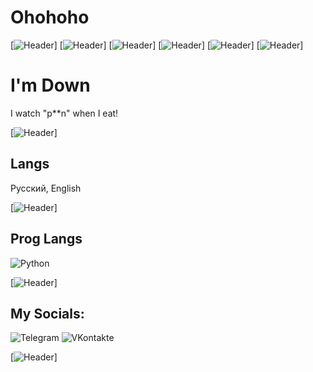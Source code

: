 # Ohohoho
[![Header](https://i.pinimg.com/736x/d2/92/ad/d292adf6830805be2bec13c0c1b79e94.jpg)]
[![Header](https://i.pinimg.com/564x/62/97/e4/6297e437feaf73abfb8b8965561bac87.jpg)]
[![Header](https://sun9-43.userapi.com/s/v1/ig2/422Q2yu9wIQZ39LmdcyPSO0T8OkkonuARQlh75sYGxKlqtCNQqQV_9fE7KFho2eMQQwcunLbP22H59lPVQwiaV2z.jpg?quality=96&as=32x51,48x77,72x115,108x172,160x255,240x383,360x575,480x766,540x862,640x1022,720x1149,1080x1724,1280x2043,1353x2160&from=bu&u=5By0-_Tol_7xFar4fjLNDApQ52q_CzhRtmem5de9QiI&cs=505x807)]
[![Header](https://steamuserimages-a.akamaihd.net/ugc/2022725370117185691/2081CD66C08EDBC255A694D844EB5C6B28E77967/?imw=512&amp;imh=288&amp;ima=fit&amp;impolicy=Letterbox&amp;imcolor=%23000000&amp;letterbox=true)]
[![Header](https://i.pinimg.com/originals/19/f6/db/19f6db6c897644035f2673721dee55d4.jpg)]
[![Header](https://steamuserimages-a.akamaihd.net/ugc/717541759370807934/17E2EA0C37A09FF688955F305D111695EA4E27F9/?imw=512&amp;imh=287&amp;ima=fit&amp;impolicy=Letterbox&amp;imcolor=%23000000&amp;letterbox=true)]


# I'm Down

 I watch "p**n" when I eat!


[![Header](https://sun9-2.userapi.com/s/v1/ig2/5Sv7Le8LKJZVP3NFoDVQEJU9gQyEeAfTxg4aDp458b22qJiROLBwa3tgDQ-P9PRRoNE2ZmFUz8kSFSpLqXp4n2Ze.jpg?quality=95&as=32x50,48x76,72x113,108x170,160x252,240x378,360x566,480x755,540x850,640x1007,720x1133,1080x1699,1280x2014,1440x2266,1627x2560&from=bu&u=F-nE9xUtz32AP-4SHVbH_a8onFeeINUSrHVAeC6_XgI&cs=384x604)]



## Langs

Русский, English

[![Header](https://i.pinimg.com/236x/19/2c/e6/192ce6cfe6aedabc84222bc37a838901.jpg?nii=t)]

## Prog Langs

![Python](https://img.shields.io/badge/-Python-3776AB?logo=python&logoColor=white&style=for-the-badge)

[![Header](https://img0.reactor.cc/pics/post/full/Anime-python-geek-fan-li-bei-%28andycscsmaple%29-5141180.jpeg)]

## My Socials:

![Telegram](https://img.shields.io/badge/-Telegram-FFFFFF?logo=telegram&logoColor=26A5E4&style=for-the-badge)
![VKontakte](https://img.shields.io/badge/-VK-FFFFFF?logo=vk&logoColor=0077FF&style=for-the-badge)

[![Header](https://sun9-47.userapi.com/impg/7nMlZaxUWKGLIPQzoh_ihOEYgf7aZsVtVcgv7Q/XPjh83uGHW8.jpg?size=482x604&quality=96&sign=58da0caaa8c0bb688089b19a494bf27b&c_uniq_tag=OYc-9qeYp6aeceg565i82tGyD8xQZS61xTsPDNIn-Gg&type=album)]

